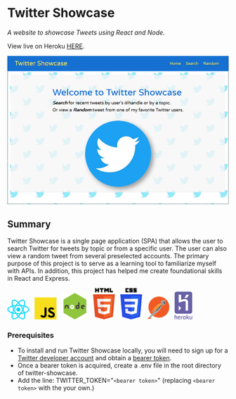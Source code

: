 # Twitter Showcase

_A website to showcase Tweets using React and Node._

View live on Heroku <a href="https://twitter-showcase.herokuapp.com/" target="_blank">HERE</a>.

<img src="./readme-images/screenshot.png" width="600">

## Summary
Twitter Showcase is a single page application (SPA) that allows the user to search Twitter for tweets by topic or from a specific user. The user can also view a random tweet from several preselected accounts. The primary purpose of this project is to serve as a learning tool to familiarize myself with APIs. In addition, this project has helped me create foundational skills in React and Express.

<img src="./readme-images/react.svg" width="50">&nbsp;&nbsp;
<img src="./readme-images/javascript.svg" width="50">&nbsp;&nbsp;
<img src="./readme-images/node.png" width="60">&nbsp;&nbsp;
<img src="./readme-images/html-5.svg" width="50">&nbsp;&nbsp;
<img src="./readme-images/css-3.svg" width="50">&nbsp;&nbsp;
<img src="./readme-images/postman.svg" width="50">&nbsp;&nbsp;
<img src="./readme-images/heroku.svg" width="40">

### Prerequisites

- To install and run Twitter Showcase locally, you will need to sign up for a [Twitter developer account](https://developer.twitter.com) and obtain a [bearer token](https://developer.twitter.com/en/docs/basics/authentication/guides/bearer-tokens).
- Once a bearer token is acquired, create a .env file in the root directory of twitter-showcase.
- Add the line: TWITTER_TOKEN="`<bearer token>`" (replacing `<bearer token>` with the your own.)
